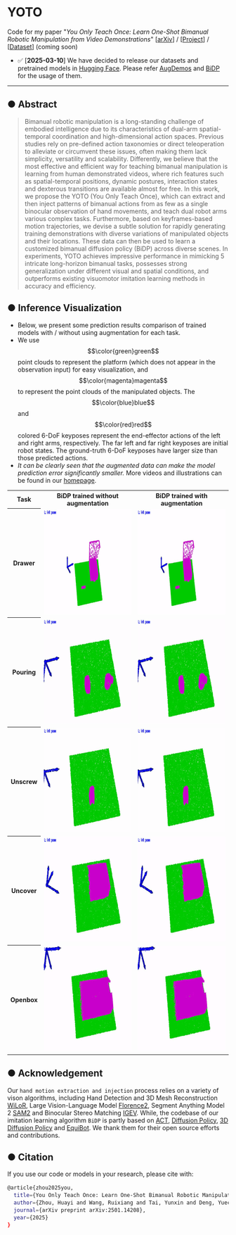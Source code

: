 # YOTO
Code for my paper "*You Only Teach Once: Learn One-Shot Bimanual Robotic Manipulation from Video Demonstrations*" [[arXiv](https://arxiv.org/abs/2501.14208)] / [[Project](https://hnuzhy.github.io/projects/YOTO/)] / [[Dataset](https://huggingface.co/HoyerChou/YOTO)] (coming soon)

- :white_check_mark: [**2025-03-10**] We have decided to release our datasets and pretrained models in [Hugging Face](https://huggingface.co/HoyerChou/YOTO). Please refer [AugDemos](https://github.com/hnuzhy/YOTO/tree/main/AugDemos) and [BiDP](https://github.com/hnuzhy/YOTO/tree/main/BiDP) for the usage of them.

***

## ● Abstract 

> Bimanual robotic manipulation is a long-standing challenge of embodied intelligence due to its characteristics of dual-arm spatial-temporal coordination and high-dimensional action spaces. Previous studies rely on pre-defined action taxonomies or direct teleoperation to alleviate or circumvent these issues, often making them lack simplicity, versatility and scalability. Differently, we believe that the most effective and efficient way for teaching bimanual manipulation is learning from human demonstrated videos, where rich features such as spatial-temporal positions, dynamic postures, interaction states and dexterous transitions are available almost for free. In this work, we propose the YOTO (You Only Teach Once), which can extract and then inject patterns of bimanual actions from as few as a single binocular observation of hand movements, and teach dual robot arms various complex tasks. Furthermore, based on keyframes-based motion trajectories, we devise a subtle solution for rapidly generating training demonstrations with diverse variations of manipulated objects and their locations. These data can then be used to learn a customized bimanual diffusion policy (BiDP) across diverse scenes. In experiments, YOTO achieves impressive performance in mimicking 5 intricate long-horizon bimanual tasks, possesses strong generalization under different visual and spatial conditions, and outperforms existing visuomotor imitation learning methods in accuracy and efficiency.

## ● Inference Visualization

* Below, we present some prediction results comparison of trained models with / without using augmentation for each task.
* We use $$\color{green}green$$ point clouds to represent the platform (which does not appear in the observation input) for easy visualization, and $$\color{magenta}magenta$$ to represent the point clouds of the manipulated objects. The $$\color{blue}blue$$ and $$\color{red}red$$ colored 6-DoF keyposes represent the end-effector actions of the left and right arms, respectively. The far left and far right keyposes are initial robot states. The ground-truth 6-DoF keyposes have larger size than those predicted actions.
* *It can be clearly seen that the augmented data can make the model prediction error significantly smaller.* More videos and illustrations can be found in our [homepage](https://hnuzhy.github.io/projects/YOTO/).

<table>
  <tr>
    <th> Task </th>
    <th> BiDP trained without augmentation </th>
    <th> BiDP trained with augmentation </th>
  </tr>
  <tr>
    <th> Drawer </th>
    <td><img src="./BiDP/materials/BiDP_infer_demo1_drawer_noaug.gif" height="240"></td>
    <td><img src="./BiDP/materials/BiDP_infer_demo1_drawer_withaug.gif" height="240"></td> 
  </tr>
  <tr>
    <th> Pouring </th>
    <td><img src="./BiDP/materials/BiDP_infer_demo1_pouring_noaug.gif" height="240"></td>
    <td><img src="./BiDP/materials/BiDP_infer_demo1_pouring_withaug.gif" height="240"></td> 
  </tr>
  <tr>
    <th> Unscrew </th>
    <td><img src="./BiDP/materials/BiDP_infer_demo1_unscrew_noaug.gif" height="240"></td>
    <td><img src="./BiDP/materials/BiDP_infer_demo1_unscrew_withaug.gif" height="240"></td> 
  </tr>
  <tr>
    <th> Uncover </th>
    <td><img src="./BiDP/materials/BiDP_infer_demo1_uncover_noaug.gif" height="240"></td>
    <td><img src="./BiDP/materials/BiDP_infer_demo1_uncover_withaug.gif" height="240"></td> 
  </tr>
  <tr>
    <th> Openbox </th>
    <td><img src="./BiDP/materials/BiDP_infer_demo1_openbox_noaug.gif" height="240"></td>
    <td><img src="./BiDP/materials/BiDP_infer_demo1_openbox_withaug.gif" height="240"></td> 
  </tr>
</table>

## ● Acknowledgement
Our `hand motion extraction and injection` process relies on a variety of vison algorithms, including Hand Detection and 3D Mesh Reconstruction [WiLoR](https://github.com/rolpotamias/WiLoR), Large Vision-Language Model [Florence2](https://huggingface.co/collections/microsoft/florence-6669f44df0d87d9c3bfb76de), Segment Anything Model 2 [SAM2](https://github.com/facebookresearch/segment-anything-2) and Binocular Stereo Matching  [IGEV](https://github.com/gangweiX/IGEV). While, the codebase of our imitation learning algorithm `BiDP` is partly based on [ACT](https://github.com/tonyzhaozh/act), [Diffusion Policy](https://github.com/real-stanford/diffusion_policy), [3D Diffusion Policy](https://github.com/YanjieZe/3D-Diffusion-Policy) and [EquiBot](https://github.com/yjy0625/equibot). We thank them for their open source efforts and contributions.

## ● Citation
If you use our code or models in your research, please cite with:
```bash
@article{zhou2025you,
  title={You Only Teach Once: Learn One-Shot Bimanual Robotic Manipulation from Video Demonstrations},
  author={Zhou, Huayi and Wang, Ruixiang and Tai, Yunxin and Deng, Yueci and Liu, Guiliang and Jia, Kui},
  journal={arXiv preprint arXiv:2501.14208},
  year={2025}
}
```
